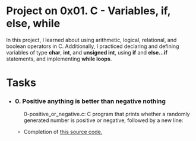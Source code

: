 <h1>Project on 0x01. C - Variables, if, else, while</h1>
<p>In this project, I learned about using arithmetic, logical, relational, and boolean operators in C. Additionally, I practiced declaring and defining variables of type <strong>char</strong>, <strong>int</strong>, and <strong>unsigned int</strong>, using <strong>if</strong> and <strong>else...if</strong> statements, and implementing <strong>while loops</strong>.</p>
<h1>Tasks</h1>
<ul>
<li><h3>0. Positive anything is better than negative nothing</h3></li>
<ul>
<p>0-positive_or_negative.c: C program that prints whether a randomly generated number is positive or negative, followed by a new line:</p>
<li>Completion of <a href="https://github.com/alx-tools/0x01.c/blob/master/0-positive_or_negative_c">this source code.</li>
</ul>
</ul>